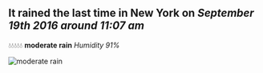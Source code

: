 ## It rained the last time in New York on *September 19th 2016 around 11:07 am*
💧💧💧💧💧  **moderate rain** *Humidity 91%*

![moderate rain](http://openweathermap.org/img/w/10d.png)
